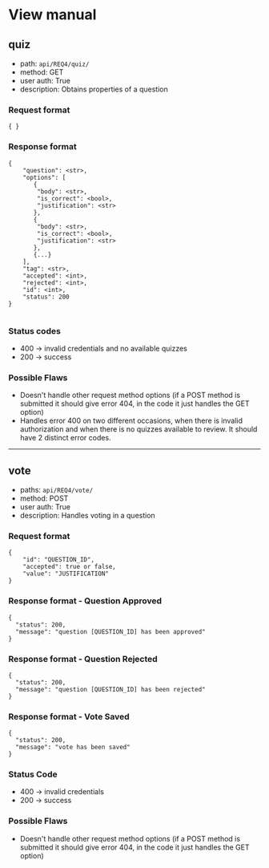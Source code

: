 # View manual

## quiz
- path: `api/REQ4/quiz/`
- method: GET
- user auth: True
- description: Obtains properties of a question

### Request format
```
{ }
```

### Response format
```
{
    "question": <str>,
    "options": [
       {
        "body": <str>,
        "is_correct": <bool>,
        "justification": <str>
       },
       {
        "body": <str>,
        "is_correct": <bool>,
        "justification": <str>
       },
       {...}
    ],
    "tag": <str>,
    "accepted": <int>,
    "rejected": <int>,
    "id": <int>,
    "status": 200
}


```

### Status codes
- 400 -> invalid credentials and no available quizzes
- 200 -> success

### Possible Flaws
- Doesn't handle other request method options (if a POST method is submitted it should give error 404, in the code it just handles the GET option)
- Handles error 400 on two different occasions, when there is invalid authorization and when there is no quizzes available to review. It should have 2 distinct error codes.
---
## vote
- paths: `api/REQ4/vote/`
- method: POST
- user auth: True
- description: Handles voting in a question

### Request format
```
{
    "id": "QUESTION_ID",
    "accepted": true or false,
    "value": "JUSTIFICATION"
}

```
### Response format - Question Approved
```
{
  "status": 200,
  "message": "question [QUESTION_ID] has been approved"
}
```

### Response format - Question Rejected
```
{
  "status": 200,
  "message": "question [QUESTION_ID] has been rejected"
}
```

### Response format - Vote Saved
```
{
  "status": 200,
  "message": "vote has been saved"
}
```

### Status Code
- 400 -> invalid credentials
- 200 -> success

### Possible Flaws
- Doesn't handle other request method options (if a POST method is submitted it should give error 404, in the code it just handles the GET option)
